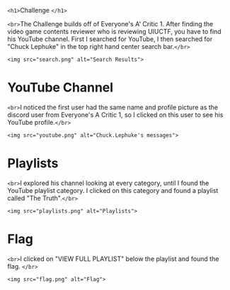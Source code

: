 `<h1>`Challenge `</h1>`

`<br>`The Challenge builds off of Everyone's A' Critic 1. After finding the video game contents reviewer who is reviewing UIUCTF, you have to find his YouTube channel. First I searched for YouTube, I then searched for "Chuck Lephuke" in the top right hand center search bar.`</br>`

`<img src="search.png" alt="Search Results">`

<h1>YouTube Channel</h1>

`<br>`I noticed the first user had the same name and profile picture as the discord user from Everyone's A Critic 1, so I clicked on this user to see his YouTube profile.`</br>`

`<img src="youtube.png" alt="Chuck.Lephuke's messages">`

<h1>Playlists</h1>

`<br>`I explored his channel looking at every category, until I found the YouTube playlist category. I clicked on this category and found a playlist called "The Truth".`</br>`

`<img src="playlists.png" alt="Playlists">`

<h1>Flag</h1>

`<br>`I clicked on "VIEW FULL PLAYLIST" below the playlist and found the flag. `</br>`

`<img src="flag.png" alt="Flag">`

